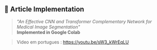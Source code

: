 ## 📄 Article Implementation

> *"An Effective CNN and Transformer Complementary Network for Medical Image Segmentation"*  
> **Implemented in Google Colab**

> Video em portugues : https://youtu.be/sW3_kWrEqLU
